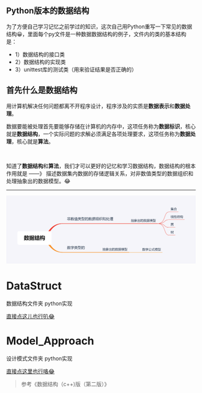 ## Python版本的数据结构

为了方便自己学习记忆之前学过的知识，这次自己用Python重写一下常见的数据结构😀，里面每个py文件是一种数据数据结构的例子，文件内的类的基本结构是：

- 1）数据结构的接口类
- 2）数据结构的实现类
- 3）unittest库的测试类（用来验证结果是否正确的）

## 首先什么是数据结构

用计算机解决任何问题都离不开程序设计，程序涉及的实质是**数据表示**和**数据处理**。   



数据要能被处理首先要能够存储在计算机的内存中，这项任务称为**数据标识**，核心就是**数据结构**，一个实际问题的求解必须满足各项处理要求，这项任务称为**数据处理**，核心就是**算法**。  

​    

知道了**数据结构**和**算法**，我们才可以更好的记忆和学习数据结构，数据结构的根本作用就是   ——》 描述数据集内数据的存储逻辑关系，对非数值类型的数据组织和处理抽象出的数据模型。😂

------



![数据结构](数据结构.png)



# DataStruct 

数据结构文件夹 python实现

[直接点这儿也行叭😂](https://github.com/realzhengyiming/data-structure_byPython/tree/master/DataStruct/)







# Model_Approach

设计模式文件夹 python实现

[直接点这里也行咯😂](https://github.com/realzhengyiming/data-structure_byPython/tree/master/Model_Approach/Python_version)





> 参考《数据结构（c++)版（第二版）》